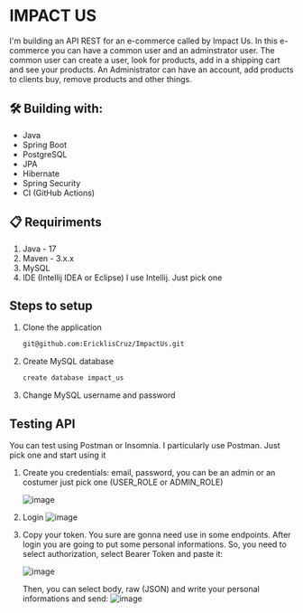 # IMPACT US
I'm building an API REST for an e-commerce called by Impact Us. In this e-commerce you can have a common user and an adminstrator user. The common user can create a user,
look for products, add in a shipping cart and see your products. An Administrator can have an account, add products to clients buy, remove products and other things.
## 🛠️ Building with:
- Java
- Spring Boot
- PostgreSQL
- JPA
- Hibernate
- Spring Security
- CI (GitHub Actions)

## 📋 Requiriments
1. Java - 17
2. Maven - 3.x.x
3. MySQL
4. IDE (Intellij IDEA or Eclipse) I use Intellij. Just pick one
## Steps to setup
1. Clone the application
   ```bash
   git@github.com:EricklisCruz/ImpactUs.git
   ```
2. Create MySQL database
   ```bash
   create database impact_us
   ```
3. Change MySQL username and password

## Testing API
You can test using Postman or Insomnia. I particularly use Postman. Just pick one and start using it 
1. Create you credentials: email, password, you can be an admin or an costumer just pick one (USER_ROLE or ADMIN_ROLE)

   ![image](https://github.com/EricklisCruz/ImpactUs/assets/62524710/8971d5f5-bcaa-412f-9af6-9999efa62f98)
  
2. Login
   ![image](https://github.com/EricklisCruz/ImpactUs/assets/62524710/870d9980-e3b2-4cb5-b699-fcf7551165fd)
   
3. Copy your token. You sure are gonna need use in some endpoints. After login you are going to put some personal informations.
So, you need to select authorization, select Bearer Token and paste it:

   ![image](https://github.com/EricklisCruz/ImpactUs/assets/62524710/59f537c3-ac7c-413d-aeab-cce60a20bcd0)
   
   Then, you can select body, raw (JSON) and write your personal informations and send:
   ![image](https://github.com/EricklisCruz/ImpactUs/assets/62524710/17726bdc-881f-4577-95c5-b3ab42d696c9)

   
   
 
 

